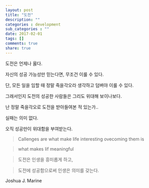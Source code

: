 ```yaml
---
layout: post
title: "도전"
description: ""
categories : development
sub_categories : ""
date: 2017-02-01
tags: []
comments: true
share: true
---
```


도전은 언제나 옳다.

자신의 성공 가능성만 믿는다면, 무조건 이룰 수 있다.

단, 모든 일을 임할 때 정말 죽을각오라 생각하고 덤벼야 이룰 수 있다.

  

그래서인지 도전의 성공한 사람들은 그리도 위대해 보이나보다.

난 정말 죽을각오로 도전을 받아들여본 적 있는가..

  

실패는 의미 없다.

오직 성공만이 위대함을 부여받는다.

  

  

> Callenges are what make life interesting ovecoming them is

>

> what makes lif meaningful

>

>  

>

> 도전은 인생을 흥미롭게 하고,

>

> 도전에 성공함으로써 인생은 의미를 갖는다.

  

Joshua J. Marine

